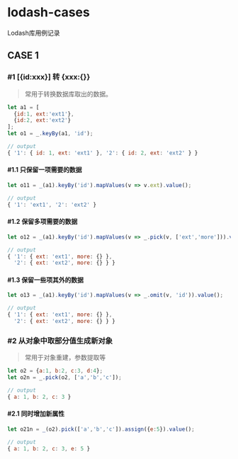 # lodash-cases
 Lodash库用例记录

## CASE 1

### #1 [{id:xxx}] 转 {xxx:{}}
> 常用于转换数据库取出的数据。

``` javascript
let a1 = [
  {id:1, ext:'ext1'},
  {id:2, ext:'ext2'}
];
let o1 = _.keyBy(a1, 'id');

// output
{ '1': { id: 1, ext: 'ext1' }, '2': { id: 2, ext: 'ext2' } }
```

#### #1.1 只保留一项需要的数据

``` javascript
let o11 = _(a1).keyBy('id').mapValues(v => v.ext).value();

// output
{ '1': 'ext1', '2': 'ext2' }
```

#### #1.2 保留多项需要的数据
``` javascript
let o12 = _(a1).keyBy('id').mapValues(v => _.pick(v, ['ext','more'])).value();

// output
{ '1': { ext: 'ext1', more: {} },
  '2': { ext: 'ext2', more: {} } }
```

#### #1.3 保留一些项其外的数据
``` javascript
let o13 = _(a1).keyBy('id').mapValues(v => _.omit(v, 'id')).value();

// output
{ '1': { ext: 'ext1', more: {} },
  '2': { ext: 'ext2', more: {} } }
```

### #2 从对象中取部分值生成新对象
> 常用于对象重建，参数提取等

``` javascript
let o2 = {a:1, b:2, c:3, d:4};
let o2n = _.pick(o2, ['a','b','c']);

// output
{ a: 1, b: 2, c: 3 }
```

#### #2.1 同时增加新属性
``` javascript
let o21n = _(o2).pick(['a','b','c']).assign({e:5}).value();

// output
{ a: 1, b: 2, c: 3, e: 5 }
```
